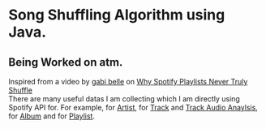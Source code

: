 # Song Shuffling Algorithm using Java. <br>
## Being Worked on atm.  
Inspired from a video by [gabi belle](https://www.youtube.com/@itsgabibelle) on [Why Spotify Playlists Never Truly Shuffle](https://youtu.be/OdLyKETk5o0)  
There are many useful datas I am collecting which I am directly using Spotify API for. For example, for [Artist](https://developer.spotify.com/documentation/web-api/reference/#/operations/get-an-artist), for [Track](https://developer.spotify.com/documentation/web-api/reference/#/operations/get-track) and [Track Audio Anaylsis](https://developer.spotify.com/documentation/web-api/reference/#/operations/get-audio-analysis), for [Album](https://developer.spotify.com/documentation/web-api/reference/#/operations/get-an-album) and for [Playlist](https://developer.spotify.com/documentation/web-api/reference/#/operations/get-playlist).   